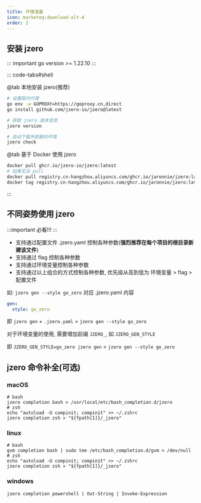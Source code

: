 ```yaml
---
title: 环境准备
icon: marketeq:download-alt-4
order: 2
---
```


## 安装 jzero

::: important go version >= 1.22.10
:::

::: code-tabs#shell

@tab 本地安装 jzero(推荐)

```bash
# 设置国内代理
go env -w GOPROXY=https://goproxy.cn,direct
go install github.com/jzero-io/jzero@latest

# 获取 jzero 版本信息
jzero version

# 自动下载所依赖的环境
jzero check
```

@tab 基于 Docker 使用 jzero

```bash
docker pull ghcr.io/jzero-io/jzero:latest
# 如果无法 pull
docker pull registry.cn-hangzhou.aliyuncs.com/ghcr.io/jaronnie/jzero:latest
docker tag registry.cn-hangzhou.aliyuncs.com/ghcr.io/jaronnie/jzero:latest ghcr.io/jzero-io/jzero:latest
```
:::

## 不同姿势使用 jzero

:::important 必看!!!
:::

* 支持通过配置文件 .jzero.yaml 控制各种参数(**强烈推荐在每个项目的根目录新建该文件**)
* 支持通过 flag 控制各种参数
* 支持通过环境变量控制各种参数
* 支持通过以上组合的方式控制各种参数, 优先级从高到低为 环境变量  > flag  > 配置文件

如: `jzero gen --style go_zero` 对应 .jzero.yaml 内容

```yaml
gen:
  style: go_zero
```

即 `jzero gen` + `.jzero.yaml` = `jzero gen --style go_zero`

对于环境变量的使用, 需要增加前缀 `JZERO_`, 如 `JZERO_GEN_STYLE`

即 `JZERO_GEN_STYLE=go_zero jzero gen` = `jzero gen --style go_zero`

## jzero 命令补全(可选)

### macOS

```shell
# bash
jzero completion bash > /usr/local/etc/bash_completion.d/jzero
# zsh
echo "autoload -U compinit; compinit" >> ~/.zshrc
jzero completion zsh > "${fpath[1]}/_jzero"
```

### linux

```shell
# bash
gvm completion bash | sudo tee /etc/bash_completion.d/gvm > /dev/null
# zsh
echo "autoload -U compinit; compinit" >> ~/.zshrc
jzero completion zsh > "${fpath[1]}/_jzero"
```

### windows

```shell
jzero completion powershell | Out-String | Invoke-Expression
```

